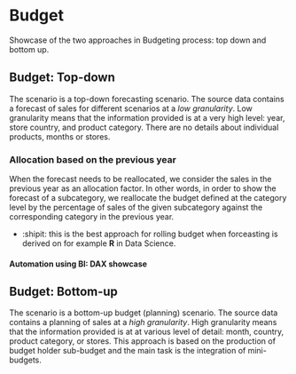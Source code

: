 # Budget 

Showcase of the two approaches in Budgeting process: top down and bottom up. <br>
## Budget: Top-down 
The scenario is a top-down forecasting scenario. The source data contains a forecast of sales for different scenarios at a _low granularity_. Low granularity means that the information provided is at a very high level: year, store country, and product category. There are no details about individual products, months or stores.<br>
### Allocation based on the previous year
When the forecast needs to be reallocated, we consider the sales in the previous year as an allocation factor. In other words, in order to show the forecast of a subcategory, we reallocate the budget defined at the category level by the percentage of sales of the given subcategory against the corresponding category in the previous year.
- :shipit: this is the best approach for rolling budget when forceasting is derived on for example **R** in Data Science.
#### Automation using BI: DAX showcase 
## Budget: Bottom-up
The scenario is a bottom-up budget (planning) scenario. The source data contains a planning of sales at a _high granularity_. High granularity means that the information provided is at at various level of detail: month, country, product category, or stores. This approach is based on the production of budget holder sub-budget and the main task is the integration of mini-budgets.<br>

